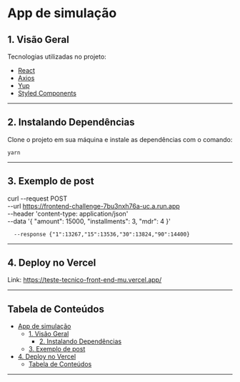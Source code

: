 # App de simulação

## 1. Visão Geral

Tecnologias utilizadas no projeto:

- [React](https://reactjs.org/docs/getting-started.html)
- [Axios](https://axios-http.com/docs/intro)
- [Yup](https://openbase.com/js/yup/documentation)
- [Styled Components](https://styled-components.com/docs)
  
---
## 2. Instalando Dependências

Clone o projeto em sua máquina e instale as dependências com o comando:

```
yarn
```
---
## 3. Exemplo de post

curl --request POST \
        --url https://frontend-challenge-7bu3nxh76a-uc.a.run.app \
        --header 'content-type: application/json' \
        --data '{
        "amount": 15000,
        "installments": 3,
        "mdr": 4
      }'
      
      --response {"1":13267,"15":13536,"30":13824,"90":14400}
---

## 4. Deploy no Vercel
Link: https://teste-tecnico-front-end-mu.vercel.app/

---
## Tabela de Conteúdos

- [App de simulação](#app-de-simulação)
  - [1. Visão Geral](#1-visão-geral)
    - [2. Instalando Dependências](#2-instalando-dependências)
  - [3. Exemplo de post](#3-exemplo-de-post)
- [4. Deploy no Vercel](#4-deploy-no-vercel)
  - [Tabela de Conteúdos](#tabela-de-conteúdos)

---
